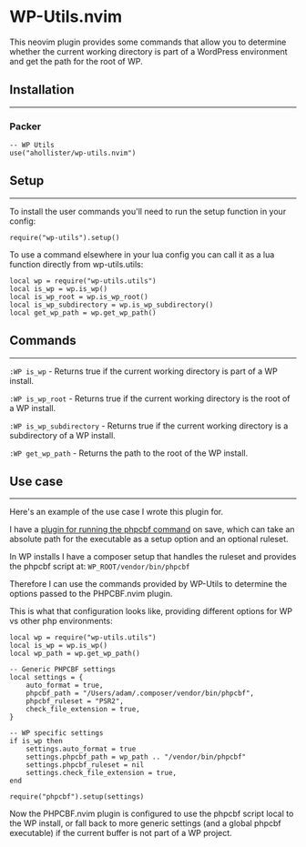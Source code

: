 # WP-Utils.nvim

This neovim plugin provides some commands that allow you to determine whether the current working directory is part of a WordPress environment and get the path for the root of WP.

## Installation
---

### Packer

```
-- WP Utils
use("ahollister/wp-utils.nvim")
```

## Setup
---

To install the user commands you'll need to run the setup function in your config:

```
require("wp-utils").setup()
```

To use a command elsewhere in your lua config you can call it as a lua function directly from wp-utils.utils:

```
local wp = require("wp-utils.utils")
local is_wp = wp.is_wp()
local is_wp_root = wp.is_wp_root()
local is_wp_subdirectory = wp.is_wp_subdirectory()
local get_wp_path = wp.get_wp_path()
```


## Commands
---

`:WP is_wp` - Returns true if the current working directory is part of a WP install.

`:WP is_wp_root` - Returns true if the current working directory is the root of a WP install.

`:WP is_wp_subdirectory` - Returns true if the current working directory is a subdirectory of a WP install.

`:WP get_wp_path` - Returns the path to the root of the WP install.

## Use case
---

Here's an example of the use case I wrote this plugin for.

I have a [plugin for running the phpcbf command](https://github.com/ahollister/phpcbf.nvim) on save, which can take an absolute path for the executable as a setup option and an optional ruleset.

In WP installs I have a composer setup that handles the ruleset and provides the phpcbf script at: `WP_ROOT/vendor/bin/phpcbf`

Therefore I can use the commands provided by WP-Utils to determine the options passed to the PHPCBF.nvim plugin.

This is what that configuration looks like, providing different options for WP vs other php environments:

```
local wp = require("wp-utils.utils")
local is_wp = wp.is_wp()
local wp_path = wp.get_wp_path()

-- Generic PHPCBF settings
local settings = {
	auto_format = true,
	phpcbf_path = "/Users/adam/.composer/vendor/bin/phpcbf",
	phpcbf_ruleset = "PSR2",
    check_file_extension = true,
}

-- WP specific settings
if is_wp then
	settings.auto_format = true
	settings.phpcbf_path = wp_path .. "/vendor/bin/phpcbf"
	settings.phpcbf_ruleset = nil
    settings.check_file_extension = true,
end

require("phpcbf").setup(settings)
```

Now the PHPCBF.nvim plugin is configured to use the phpcbf script local to the WP install, or fall back to more generic settings (and a global phpcbf executable) if the current buffer is not part of a WP project.
